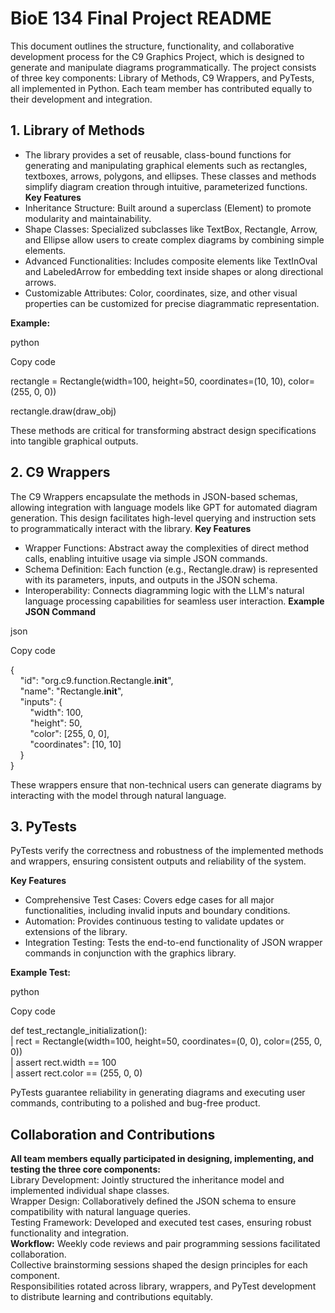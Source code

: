 # BioE 134 Final Project README

This document outlines the structure, functionality, and collaborative development process for the C9 Graphics Project, which is designed to generate and manipulate diagrams programmatically. The project consists of three key components: Library of Methods, C9 Wrappers, and PyTests, all implemented in Python. Each team member has contributed equally to their development and integration.

## 1. Library of Methods
- The library provides a set of reusable, class-bound functions for generating and manipulating graphical elements such as rectangles, textboxes, arrows, polygons, and ellipses. These classes and methods simplify diagram creation through intuitive, parameterized functions.
**Key Features**
- Inheritance Structure: Built around a superclass (Element) to promote modularity and maintainability.
- Shape Classes: Specialized subclasses like TextBox, Rectangle, Arrow, and Ellipse allow users to create complex diagrams by combining simple elements.
- Advanced Functionalities: Includes composite elements like TextInOval and LabeledArrow for embedding text inside shapes or along directional arrows.
- Customizable Attributes: Color, coordinates, size, and other visual properties can be customized for precise diagrammatic representation.

**Example:**

python

Copy code

rectangle = Rectangle(width=100, height=50, coordinates=(10, 10), color=(255, 0, 0))

rectangle.draw(draw_obj)

These methods are critical for transforming abstract design specifications into tangible graphical outputs.

## 2. C9 Wrappers
The C9 Wrappers encapsulate the methods in JSON-based schemas, allowing integration with language models like GPT for automated diagram generation. This design facilitates high-level querying and instruction sets to programmatically interact with the library.
**Key Features**

- Wrapper Functions: Abstract away the complexities of direct method calls, enabling intuitive usage via simple JSON commands.
- Schema Definition: Each function (e.g., Rectangle.draw) is represented with its parameters, inputs, and outputs in the JSON schema.
- Interoperability: Connects diagramming logic with the LLM's natural language processing capabilities for seamless user interaction.
**Example JSON Command**
  
json

Copy code

{<br>
&nbsp;&nbsp;&nbsp;&nbsp;"id": "org.c9.function.Rectangle.__init__",<br>
&nbsp;&nbsp;&nbsp;&nbsp;"name": "Rectangle.__init__",<br>
&nbsp;&nbsp;&nbsp;&nbsp;"inputs": {<br>
&nbsp;&nbsp;&nbsp;&nbsp;&nbsp;&nbsp;&nbsp;&nbsp;"width": 100,<br>
&nbsp;&nbsp;&nbsp;&nbsp;&nbsp;&nbsp;&nbsp;&nbsp;"height": 50,<br>
&nbsp;&nbsp;&nbsp;&nbsp;&nbsp;&nbsp;&nbsp;&nbsp;"color": [255, 0, 0],<br>
&nbsp;&nbsp;&nbsp;&nbsp;&nbsp;&nbsp;&nbsp;&nbsp;"coordinates": [10, 10]<br>
&nbsp;&nbsp;&nbsp;&nbsp;}<br>
  }<br>

These wrappers ensure that non-technical users can generate diagrams by interacting with the model through natural language.

## 3. PyTests

PyTests verify the correctness and robustness of the implemented methods and wrappers, ensuring consistent outputs and reliability of the system.

**Key Features**

- Comprehensive Test Cases: Covers edge cases for all major functionalities, including invalid inputs and boundary conditions.
- Automation: Provides continuous testing to validate updates or extensions of the library.
- Integration Testing: Tests the end-to-end functionality of JSON wrapper commands in conjunction with the graphics library.
  
**Example Test:**

python

Copy code

def test_rectangle_initialization():<br>
|    rect = Rectangle(width=100, height=50, coordinates=(0, 0), color=(255, 0, 0))<br>
|    assert rect.width == 100<br>
|    assert rect.color == (255, 0, 0)<br>

PyTests guarantee reliability in generating diagrams and executing user commands, contributing to a polished and bug-free product.

## Collaboration and Contributions
**All team members equally participated in designing, implementing, and testing the three core components:**<br>
Library Development: Jointly structured the inheritance model and implemented individual shape classes.<br>
Wrapper Design: Collaboratively defined the JSON schema to ensure compatibility with natural language queries.<br>
Testing Framework: Developed and executed test cases, ensuring robust functionality and integration.<br>
**Workflow:**
Weekly code reviews and pair programming sessions facilitated collaboration.<br>
Collective brainstorming sessions shaped the design principles for each component.<br>
Responsibilities rotated across library, wrappers, and PyTest development to distribute learning and contributions equitably.<br>

